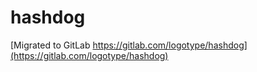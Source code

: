 # hashdog

[Migrated to GitLab https://gitlab.com/logotype/hashdog](https://gitlab.com/logotype/hashdog)